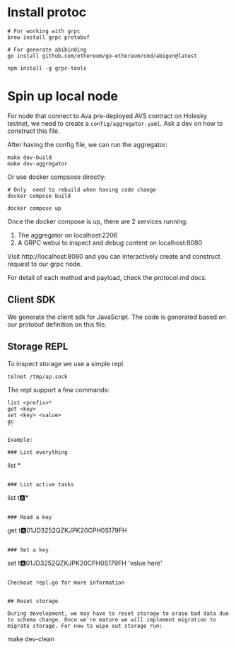 # Install protoc

```
# For working with grpc
brew install grpc protobuf

# For generate abibinding
go install github.com/ethereum/go-ethereum/cmd/abigen@latest

npm install -g grpc-tools
```

# Spin up local node

For node that connect to Ava pre-deployed AVS contract on Holesky testnet, we need to create a `config/aggregator.yaml`. Ask a dev on how to construct this file.

After having the config file, we can run the aggregator:

```
make dev-build
make dev-aggregator
```

Or use docker compsose directly:

```
# Only  need to rebuild when having code change
docker compose build

docker compose up
```

Once the docker compose is up, there are 2 services running:

1. The aggregator on localhost:2206
2. A GRPC webui to inspect and debug content on localhost:8080

Visit http://localhost:8080 and you can interactively create and construct
request to our grpc node.

For detail of each method and payload, check the protocol.md docs.


## Client SDK

We generate the client sdk for JavaScript. The code is generated based on our
protobuf definition on this file.

## Storage REPL

To inspect storage we use a simple repl.

```
telnet /tmp/ap.sock
```

The repl support a few commands:

```
list <prefix>*
get <key>
set <key> <value>
gc
``

Example:

### List everything

```
list *
```

### List active tasks

```
list t:a:*
```

### Read a key

```
get t:a:01JD3252QZKJPK20CPH0S179FH
```

### Set a key

```
set t:a:01JD3252QZKJPK20CPH0S179FH 'value here'
```

Checkout repl.go for more information


## Reset storage

During development, we may have to reset storage to erase bad data due to schema change. Once we're mature we will implement migration to migrate storage. For now to wipe out storage run:

```
make dev-clean
```
